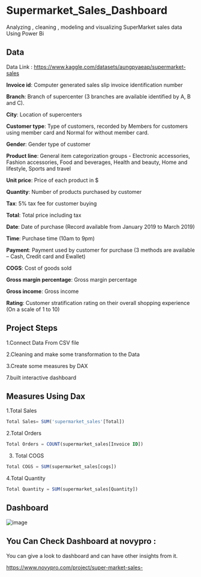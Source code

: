 ﻿# Supermarket_Sales_Dashboard
Analyzing , cleaning , modeling and visualizing SuperMarket sales data Using Power Bi 

## Data 
Data Link : https://www.kaggle.com/datasets/aungpyaeap/supermarket-sales

**Invoice id**: Computer generated sales slip invoice identification number

**Branch**: Branch of supercenter (3 branches are available identified by A, B and C).

**City**: Location of supercenters

**Customer type**: Type of customers, recorded by Members for customers using member card and Normal for without member card.

**Gender**: Gender type of customer

**Product line**: General item categorization groups - Electronic accessories, Fashion accessories, Food and beverages, Health and beauty, Home and lifestyle, Sports and travel

**Unit price**: Price of each product in $

**Quantity**: Number of products purchased by customer

**Tax**: 5% tax fee for customer buying

**Total**: Total price including tax

**Date**: Date of purchase (Record available from January 2019 to March 2019)

**Time**: Purchase time (10am to 9pm)

**Payment**: Payment used by customer for purchase (3 methods are available – Cash, Credit card and Ewallet)

**COGS**: Cost of goods sold

**Gross margin percentage**: Gross margin percentage

**Gross income**: Gross income

**Rating**: Customer stratification rating on their overall shopping experience (On a scale of 1 to 10)

## Project Steps
1.Connect Data From CSV file

2.Cleaning and make some transformation to the Data

3.Create some measures by DAX

7.built interactive dashboard

## Measures Using Dax 
1.Total Sales
```sql
Total Sales= SUM('supermarket_sales'[Total])
```
2.Total Orders
```sql
Total Orders = COUNT(supermarket_sales[Invoice ID])
```
3. Total COGS
```sql
Total COGS = SUM(supermarket_sales[cogs]) 
```
4.Total Quantity
```sql
Total Quantity = SUM(supermarket_sales[Quantity])
```

## Dashboard
![image](https://github.com/Mustafamegahed20/Supermarket_Sales_Dashboard/assets/61358936/3df4590c-7472-47df-bd9e-5ef0c070b49f)


## You Can Check Dashboard at novypro : 
You can give a look to dashboard and can have other insights from it.

https://www.novypro.com/project/super-market-sales-
